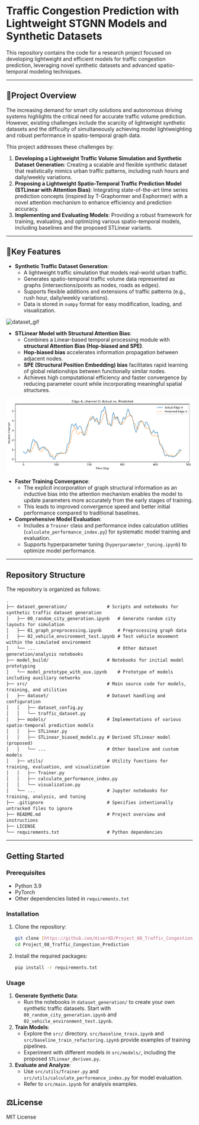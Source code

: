 # Traffic Congestion Prediction with Lightweight STGNN Models and Synthetic Datasets

This repository contains the code for a research project focused on developing lightweight and efficient models for traffic congestion prediction, leveraging novel synthetic datasets and advanced spatio-temporal modeling techniques.

---

## 🎯Project Overview

The increasing demand for smart city solutions and autonomous driving systems highlights the critical need for accurate traffic volume prediction. However, existing challenges include the scarcity of lightweight synthetic datasets and the difficulty of simultaneously achieving model lightweighting and robust performance in spatio-temporal graph data.

This project addresses these challenges by:
1.  **Developing a Lightweight Traffic Volume Simulation and Synthetic Dataset Generation**: Creating a scalable and flexible synthetic dataset that realistically mimics urban traffic patterns, including rush hours and daily/weekly variations.
2.  **Proposing a Lightweight Spatio-Temporal Traffic Prediction Model (STLinear with Attention Bias)**: Integrating state-of-the-art time series prediction concepts (inspired by T-Graphormer and Exphormer) with a novel attention mechanism to enhance efficiency and prediction accuracy.
3.  **Implementing and Evaluating Models**: Providing a robust framework for training, evaluating, and optimizing various spatio-temporal models, including baselines and the proposed STLinear variants.

---

## 🏅Key Features

* **Synthetic Traffic Dataset Generation**:
    * A lightweight traffic simulation that models real-world urban traffic.
    * Generates spatio-temporal traffic volume data represented as graphs (intersections/points as nodes, roads as edges).
    * Supports flexible additions and extensions of traffic patterns (e.g., rush hour, daily/weekly variations).
    * Data is stored in `numpy` format for easy modification, loading, and visualization.

![dataset_gif](/Project_08_Traffic_Congestion_Prediction/figures/dataset.gif)

* **STLinear Model with Structural Attention Bias**:
    * Combines a Linear-based temporal processing module with **structural Attention Bias (Hop-biased and SPE)**.
    * **Hop-biased bias** accelerates information propagation between adjacent nodes.
    * **SPE (Structural Position Embedding) bias** facilitates rapid learning of global relationships between functionally similar nodes.
    * Achieves high computational efficiency and faster convergence by reducing parameter count while incorporating meaningful spatial structures.

![edge_prediction](/Project_08_Traffic_Congestion_Prediction/figures/edge_04_prediction.png)

* **Faster Training Convergence**:
    * The explicit incorporation of graph structural information as an inductive bias into the attention mechanism enables the model to update parameters more accurately from the early stages of training.
    * This leads to improved convergence speed and better initial performance compared to traditional baselines.
* **Comprehensive Model Evaluation**:
    * Includes a `Trainer` class and performance index calculation utilities (`calculate_performance_index.py`) for systematic model training and evaluation.
    * Supports hyperparameter tuning (`hyperparameter_tuning.ipynb`) to optimize model performance.

---

## Repository Structure

The repository is organized as follows:

```
.
├── dataset_generation/               # Scripts and notebooks for synthetic traffic dataset generation
│   ├── 00_random_city_generation.ipynb   # Generate random city layouts for simulation
│   ├── 01_graph_preprocessing.ipynb      # Preprocessing graph data
│   ├── 02_vehicle_environment_test.ipynb # Test vehicle movement within the simulated environment
│   └── ...                               # Other dataset generation/analysis notebooks
├── model_build/                      # Notebooks for initial model prototyping
│   └── model_prototype_with_aux.ipynb    # Prototype of models including auxiliary networks
├── src/                              # Main source code for models, training, and utilities
│   ├── dataset/                      # Dataset handling and configuration
│   │   ├── dataset_config.py
│   │   └── traffic_dataset.py
│   ├── models/                       # Implementations of various spatio-temporal prediction models
│   │   ├── STLinear.py
│   │   ├── STLinear_biased_models.py # Derived STLinear model (proposed)
│   │   └── ...                       # Other baseline and custom models
│   ├── utils/                        # Utility functions for training, evaluation, and visualization
│   │   ├── Trainer.py
│   │   ├── calculate_performance_index.py
│   │   └── visualization.py
│   └── ...                           # Jupyter notebooks for training, analysis, and tuning
├── .gitignore                        # Specifies intentionally untracked files to ignore
├── README.md                         # Project overview and instructions
├── LICENSE
└── requirements.txt                  # Python dependencies
```

---

## Getting Started

### Prerequisites

* Python 3.9
* PyTorch
* Other dependencies listed in `requirements.txt`


### Installation

1.  Clone the repository:
    ```bash
    git clone [https://github.com/HiverXD/Project_08_Traffic_Congestion_Prediction.git](https://github.com/HiverXD/Project_08_Traffic_Congestion_Prediction.git)
    cd Project_08_Traffic_Congestion_Prediction
    ```
2.  Install the required packages:
    ```bash
    pip install -r requirements.txt
    ```

### Usage

1.  **Generate Synthetic Data**:
    * Run the notebooks in `dataset_generation/` to create your own synthetic traffic datasets. Start with `00_random_city_generation.ipynb` and `02_vehicle_environment_test.ipynb`.
2.  **Train Models**:
    * Explore the `src/` directory. `src/baseline_train.ipynb` and `src/baseline_train_refactoring.ipynb` provide examples of training pipelines.
    * Experiment with different models in `src/models/`, including the proposed `STLinear_deriven.py`.
3.  **Evaluate and Analyze**:
    * Use `src/utils/Trainer.py` and `src/utils/calculate_performance_index.py` for model evaluation.
    * Refer to `src/main.ipynb` for analysis examples.

## ⚖️License

MIT License